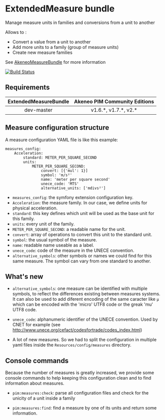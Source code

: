 # ExtendedMeasure bundle

Manage measure units in families and conversions from a unit to another

Allows to :
- Convert a value from a unit to another
- Add more units to a family (group of measure units)
- Create new measure families

See [AkeneoMeasureBundle](https://github.com/akeneo/pim-community-dev/tree/master/src/Akeneo/Bundle/MeasureBundle) for more information

[![Build Status](https://travis-ci.org/akeneo/ExtendedMeasureBundle.svg?branch=master)](https://travis-ci.org/akeneo/ExtendedMeasureBundle)

## Requirements

| ExtendedMeasureBundle | Akeneo PIM Community Editions |
|:---------------------:|:-----------------------------:|
| dev-master            | v1.6.\*, v1.7.\*, v2.\*       |

## Measure configuration structure

A measure configuration YAML file is like this example:

```
measures_config:
    Acceleration:
        standard: METER_PER_SQUARE_SECOND
        units:
            METER_PER_SQUARE_SECOND:
                convert: [{'mul': 1}]
                symbol: 'm/s²'
                name: 'meter per square second'
                unece_code: 'MTS'
                alternative_units: ['mdivs²']
```

- `measures_config`: the symfony extension configuration key.
- `Acceleration`: the measure family. In our case, we define units for physical acceleration.
- `standard`: this key defines which unit will be used as the base unit for this family.
- `units`: every unit of the family.
- `METER_PER_SQUARE_SECOND`: a readable name for the unit.
- `convert`: array of operations to convert this unit to the standard unit.
- `symbol`: the usual symbol of the measure.
- `name`: readable name useable as a label.
- `unece_code`: code of the measure in the UNECE convention.
- `alternative_symbols`: other symbols or names we could find for this same measure.
 The symbol can vary from one standard to another.

## What's new

- `alternative_symbols`: one measure can be identified with multiple symbols, 
 to reflect the differences existing between measures systems. 
 It can also be used to add diferent encoding of the same caracter like `µ` 
 which can be encoded with the 'micro' UTF8 code or the greak 'mu' UTF8 code.
 
- `unece_code`: alphanumeric identifier of the UNECE convention. 
 Used by CNET for example (see http://www.unece.org/cefact/codesfortrade/codes_index.html)

- A lot of new measures. So we had to split the configuration in multiple yaml files 
 inside the `Resources/config/measures` directory.

## Console commands

Because the number of measures is greatly increased, we provide some console commands to help 
keeping this configuration clean and to find information about measures.

- `pim:measures:check`:
parse all configuration files and check for the unicity of a unit inside a family
 
- `pim:measures:find`:
find a measure by one of its units and return some information.
